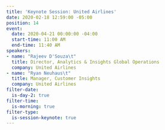 ```yaml
---
title: 'Keynote Session: United Airlines'
date: 2020-02-18 12:59:00 -05:00
position: 14
event:
  date: 2020-04-21 00:00:00 -04:00
  start-time: 11:00 AM
  end-time: 11:40 AM
speakers:
- name: "Rajeev D'Souza\t"
  title: Director, Analytics & Insights Global Operations
  company: United Airlines
- name: "Ryan Neuhaus\t"
  title: Manager, Customer Insights
  company: United Airlines
filter-date:
  is-day-2: true
filter-time:
  is-morning: true
filter-type:
  is-session-keynote: true
---
```


